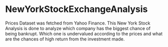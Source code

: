# NewYorkStockExchangeAnalysis
Prices Dataset was fetched from Yahoo Finance. This New York Stock Analysis is done to analyze which company has the biggest chance of being bankrupt. Which one is undervalued according to the prices and what are the chances of high return from the investment made.
